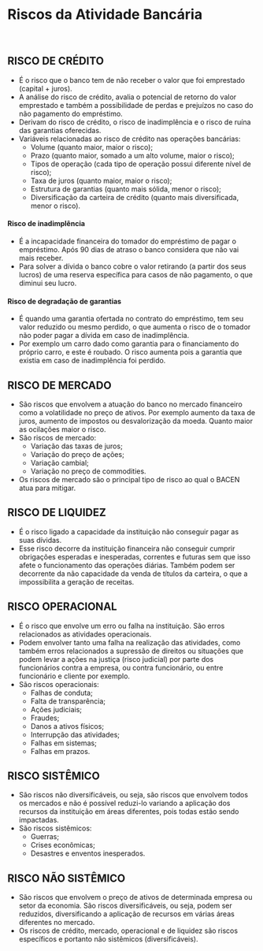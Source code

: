 # Riscos da Atividade Bancária

<br>

## RISCO DE CRÉDITO
* É o risco que o banco tem de não receber o valor que foi emprestado (capital + juros).
* A análise do risco de crédito, avalia o potencial de retorno do valor emprestado e também a possibilidade de perdas e prejuízos no caso do não pagamento do empréstimo.
* Derivam do risco de crédito, o risco de inadimplência e o risco de ruína das garantias oferecidas.
* Variáveis relacionadas ao risco de crédito nas operações bancárias:
  - Volume (quanto maior, maior o risco);
  - Prazo (quanto maior, somado a um alto volume, maior o risco);
  - Tipos de operação (cada tipo de operação possui diferente nível de risco);
  - Taxa de juros (quanto maior, maior o risco);
  - Estrutura de garantias (quanto mais sólida, menor o risco);
  - Diversificação da carteira de crédito (quanto mais diversificada, menor o risco).

#### Risco de inadimplência
* É a incapacidade financeira do tomador do empréstimo de pagar o empréstimo. Após 90 dias de atraso o banco considera que não vai mais receber.
* Para solver a dívida o banco cobre o valor retirando (a partir dos seus lucros) de uma reserva específica para casos de não pagamento, o que diminui seu lucro.

#### Risco de degradação de garantias
* É quando uma garantia ofertada no contrato do empréstimo, tem seu valor reduzido ou mesmo perdido, o que aumenta o risco de o tomador não poder pagar a dívida em caso de inadimplência.
* Por exemplo um carro dado como garantia para o financiamento do próprio carro, e este é roubado. O risco aumenta pois a garantia que existia em caso de inadimplência foi perdido.

## RISCO DE MERCADO
* São riscos que envolvem a atuação do banco no mercado financeiro como a volatilidade no preço de ativos. Por exemplo aumento da taxa de juros, aumento de impostos ou desvalorização da moeda. Quanto maior as ocilações maior o risco.
* São riscos de mercado:
  - Variação das taxas de juros;
  - Variação do preço de ações;
  - Variação cambial;
  - Variação no preço de commodities.
* Os riscos de mercado são o principal tipo de risco ao qual o BACEN atua para mitigar.

## RISCO DE LIQUIDEZ
* É o risco ligado a capacidade da instituição não conseguir pagar as suas dívidas. 
* Esse risco decorre da instituição financeira não conseguir cumprir obrigações esperadas e inesperadas, correntes e futuras sem que isso afete o funcionamento das operações diárias. Também podem ser decorrente da não capacidade da venda de títulos da carteira, o que a impossibilita a geração de receitas.

## RISCO OPERACIONAL
* É o risco que envolve um erro ou falha na instituição. São erros relacionados as atividades operacionais.
* Podem envolver tanto uma falha na realização das atividades, como também erros relacionados a supressão de direitos ou situações que podem levar a ações na justiça (risco judicial) por parte dos funcionários contra a empresa, ou contra funcionário, ou entre funcionário e cliente por exemplo.
* São riscos operacionais:
  - Falhas de conduta;
  - Falta de transparência;
  - Ações judiciais;
  - Fraudes;
  - Danos a ativos físicos;
  - Interrupção das atividades;
  - Falhas em sistemas;
  - Falhas em prazos.

## RISCO SISTÊMICO
* São riscos não diversificáveis, ou seja, são riscos que envolvem todos os mercados e não é possível reduzi-lo variando a aplicação dos recursos da instituição em áreas diferentes, pois todas estão sendo impactadas.
* São riscos sistêmicos:
  - Guerras;
  - Crises econômicas;
  - Desastres e enventos inesperados.

## RISCO NÃO SISTÊMICO
* São riscos que envolvem o preço de ativos de determinada empresa ou setor da economia. São riscos diversificáveis, ou seja, podem ser reduzidos, diversificando a aplicação de recursos em várias áreas diferentes no mercado.
* Os riscos de crédito, mercado, operacional e de liquidez são riscos específicos e portanto não sistêmicos (diversificáveis).